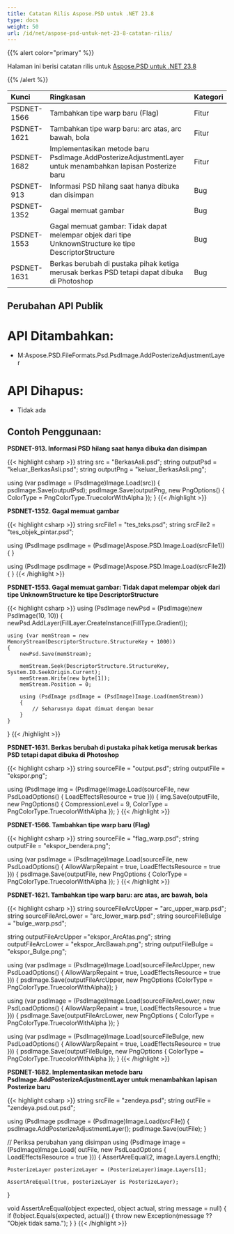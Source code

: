```yaml
---
title: Catatan Rilis Aspose.PSD untuk .NET 23.8
type: docs
weight: 50
url: /id/net/aspose-psd-untuk-net-23-8-catatan-rilis/
---
```


{{% alert color="primary" %}}

Halaman ini berisi catatan rilis untuk [Aspose.PSD untuk .NET 23.8](https://www.nuget.org/packages/Aspose.PSD/)

{{% /alert %}}

| **Kunci**   | **Ringkasan**                                                                                                  | **Kategori** |
|:------------|:-------------------------------------------------------------------------------------------------------------|:--------|
| PSDNET-1566 | Tambahkan tipe warp baru (Flag) | Fitur |
| PSDNET-1621 | Tambahkan tipe warp baru: arc atas, arc bawah, bola | Fitur |
| PSDNET-1682 | Implementasikan metode baru PsdImage.AddPosterizeAdjustmentLayer untuk menambahkan lapisan Posterize baru | Fitur |
| PSDNET-913  | Informasi PSD hilang saat hanya dibuka dan disimpan | Bug     |
| PSDNET-1352 | Gagal memuat gambar | Bug     |
| PSDNET-1553 | Gagal memuat gambar: Tidak dapat melempar objek dari tipe UnknownStructure ke tipe DescriptorStructure | Bug     |
| PSDNET-1631 | Berkas berubah di pustaka pihak ketiga merusak berkas PSD tetapi dapat dibuka di Photoshop | Bug     |

## Perubahan API Publik
# **API Ditambahkan:**
- M:Aspose.PSD.FileFormats.Psd.PsdImage.AddPosterizeAdjustmentLayer

# **API Dihapus:**
- Tidak ada

## **Contoh Penggunaan:**

**PSDNET-913. Informasi PSD hilang saat hanya dibuka dan disimpan**

{{< highlight csharp >}}
string src = "BerkasAsli.psd";
string outputPsd = "keluar_BerkasAsli.psd";
string outputPng = "keluar_BerkasAsli.png";

using (var psdImage = (PsdImage)Image.Load(src))
{
    psdImage.Save(outputPsd);
    psdImage.Save(outputPng, new PngOptions() { ColorType = PngColorType.TruecolorWithAlpha });
}
{{< /highlight >}}

**PSDNET-1352. Gagal memuat gambar**

{{< highlight csharp >}}
string srcFile1 = "tes_teks.psd";
string srcFile2 = "tes_objek_pintar.psd";

using (PsdImage psdImage = (PsdImage)Aspose.PSD.Image.Load(srcFile1))
{
}

using (PsdImage psdImage = (PsdImage)Aspose.PSD.Image.Load(srcFile2))
{
}
{{< /highlight >}}

**PSDNET-1553. Gagal memuat gambar: Tidak dapat melempar objek dari tipe UnknownStructure ke tipe DescriptorStructure**

{{< highlight csharp >}}
using (PsdImage newPsd = (PsdImage)new PsdImage(10, 10))
{
    newPsd.AddLayer(FillLayer.CreateInstance(FillType.Gradient));

    using (var memStream = new MemoryStream(DescriptorStructure.StructureKey + 1000))
    {
        newPsd.Save(memStream);

        memStream.Seek(DescriptorStructure.StructureKey, System.IO.SeekOrigin.Current);
        memStream.Write(new byte[1]);
        memStream.Position = 0;

        using (PsdImage psdImage = (PsdImage)Image.Load(memStream))
        {
            // Seharusnya dapat dimuat dengan benar
        }
    }
}
{{< /highlight >}}

**PSDNET-1631. Berkas berubah di pustaka pihak ketiga merusak berkas PSD tetapi dapat dibuka di Photoshop**

{{< highlight csharp >}}
string sourceFile = "output.psd";
string outputFile = "ekspor.png";

using (PsdImage img = (PsdImage)Image.Load(sourceFile, new PsdLoadOptions() { LoadEffectsResource = true }))
{
    img.Save(outputFile, new PngOptions() { CompressionLevel = 9, ColorType = PngColorType.TruecolorWithAlpha });
}
{{< /highlight >}}

**PSDNET-1566. Tambahkan tipe warp baru (Flag)**

{{< highlight csharp >}}
string sourceFile = "flag_warp.psd";
string outputFile = "ekspor_bendera.png";

using (var psdImage = (PsdImage)Image.Load(sourceFile, new PsdLoadOptions() { AllowWarpRepaint = true, LoadEffectsResource = true }))
{
    psdImage.Save(outputFile, new PngOptions
    {
        ColorType = PngColorType.TruecolorWithAlpha
    });
}
{{< /highlight >}}

**PSDNET-1621. Tambahkan tipe warp baru: arc atas, arc bawah, bola**

{{< highlight csharp >}}
string sourceFileArcUpper = "arc_upper_warp.psd";
string sourceFileArcLower = "arc_lower_warp.psd";
string sourceFileBulge =  "bulge_warp.psd";

string outputFileArcUpper ="ekspor_ArcAtas.png";
string outputFileArcLower = "ekspor_ArcBawah.png";
string outputFileBulge = "ekspor_Bulge.png";

using (var psdImage = (PsdImage)Image.Load(sourceFileArcUpper, new PsdLoadOptions() { AllowWarpRepaint = true, LoadEffectsResource = true }))
{
    psdImage.Save(outputFileArcUpper, new PngOptions {ColorType = PngColorType.TruecolorWithAlpha});
}

using (var psdImage = (PsdImage)Image.Load(sourceFileArcLower, new PsdLoadOptions() { AllowWarpRepaint = true, LoadEffectsResource = true }))
{
    psdImage.Save(outputFileArcLower, new PngOptions { ColorType = PngColorType.TruecolorWithAlpha });
}

using (var psdImage = (PsdImage)Image.Load(sourceFileBulge, new PsdLoadOptions() { AllowWarpRepaint = true, LoadEffectsResource = true }))
{
    psdImage.Save(outputFileBulge, new PngOptions { ColorType = PngColorType.TruecolorWithAlpha });
}
{{< /highlight >}}

**PSDNET-1682. Implementasikan metode baru PsdImage.AddPosterizeAdjustmentLayer untuk menambahkan lapisan Posterize baru**

{{< highlight csharp >}}
string srcFile = "zendeya.psd";
string outFile = "zendeya.psd.out.psd";

using (PsdImage psdImage = (PsdImage)Image.Load(srcFile))
{
    psdImage.AddPosterizeAdjustmentLayer();
    psdImage.Save(outFile);
}

// Periksa perubahan yang disimpan
using (PsdImage image = (PsdImage)Image.Load(
    outFile,
    new PsdLoadOptions { LoadEffectsResource = true }))
{
    AssertAreEqual(2, image.Layers.Length);

    PosterizeLayer posterizeLayer = (PosterizeLayer)image.Layers[1];

    AssertAreEqual(true, posterizeLayer is PosterizeLayer);
}

void AssertAreEqual(object expected, object actual, string message = null)
{
    if (!object.Equals(expected, actual))
    {
        throw new Exception(message ?? "Objek tidak sama.");
    }
}
{{< /highlight >}}
